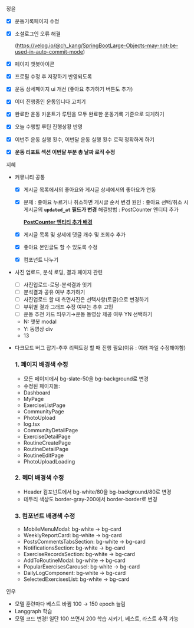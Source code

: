 정윤

- [x]  운동기록페이지 수정
- [x]  소셜로그인 오류 해결
    
    (https://velog.io/@ch_kang/SpringBootLarge-Objects-may-not-be-used-in-auto-commit-mode)
    
- [x]  페이지 챗봇아이콘
- [x]  프로필 수정 후 저장하기 반영되도록
- [x]  운동 상세페이지 ui 개선 (좋아요 추가하기 버튼도 추가)
- [x]  이미 진행중인 운동입니다 고치기
- [x]  완료한 운동 카운트가 루틴을 모두 완료한 운동기록 기준으로 되게하기
- [x]  오늘 수행할 루틴 진행상황 반영
- [x]  이번주 운동 실행 횟수, 이번달 운동 실행 횟수 로직 정확하게 하기
- [x]  **운동 리포트 섹션 이번달 부분 총 날짜 로직 수정**

지혜

- 커뮤니티 공통
    - [x]  게시글 목록에서의 좋아요와 게시글 상세에서의 좋아요가 연동
    - [x]  문제 : 좋아요 누르거나 취소하면 게시글 순서 변경
    원인 : 좋아요 선택/취소 시 게시글의 **`updated_at` 필드가 변경**
    해결방법 : PostCounter 엔티티 추가
        
        [**PostCounter 엔티티 추가 배경**](https://www.notion.so/PostCounter-2278e232438280cd9653cf2e3e4d3572?pvs=21)
        
    - [x]  게시글 목록 및 상세에 댓글 개수 및 조회수 추가
    - [x]  좋아요 본인글도 할 수 있도록 수정
    - [x]  컴포넌트 나누기
- 사진 업로드, 분석 로딩, 결과 페이지 관련
    - [ ]  사진업로드-로딩-분석결과 잇기
    - [ ]  분석결과 공유 여부 추가하기
    - [ ]  사진업로드 할 때 측면사진은 선택사항(토글)으로 변경하기
    - [ ]  부위별 결과 그래프 수정 여부는 추후 고민
    - [ ]  운동 추천 카드 띄우기→운동 동영상 제공 여부 YN 선택하기
    - N: 챗봇 modal
    - Y: 동영상 div
    - 13

- 다크모드 버그 잡기-추후 리펙토링 할 때 진행 필요(이유 : 여러 파일 수정해야함)
    
    ### **1. 페이지 배경색 수정**
    
    - 모든 페이지에서 bg-slate-50을 bg-background로 변경
    - 수정된 페이지들:
    - Dashboard
    - MyPage
    - ExerciseListPage
    - CommunityPage
    - PhotoUpload
    - log.tsx
    - CommunityDetailPage
    - ExerciseDetailPage
    - RoutineCreatePage
    - RoutineDetailPage
    - RoutineEditPage
    - PhotoUploadLoading
    
    ### **2. 헤더 배경색 수정**
    
    - Header 컴포넌트에서 bg-white/80을 bg-background/80로 변경
    - 테두리 색상도 border-gray-200에서 border-border로 변경
    
    ### **3. 컴포넌트 배경색 수정**
    
    - MobileMenuModal: bg-white → bg-card
    - WeeklyReportCard: bg-white → bg-card
    - PostsCommentsTabsSection: bg-white → bg-card
    - NotificationsSection: bg-white → bg-card
    - ExerciseRecordsSection: bg-white → bg-card
    - AddToRoutineModal: bg-white → bg-card
    - PopularExercisesCarousel: bg-white → bg-card
    - DailyLogComponent: bg-white → bg-card
    - SelectedExercisesList: bg-white → bg-card

인우

- 모델 훈련마다 베스트 바뀜 100 → 150 epoch 늘림
- Langgraph 학습
- 모델 코드 변경! 일단 100 쓰면서 200 학습 시키기, 베스트, 라스트 추적 가능